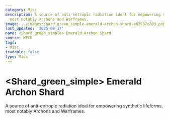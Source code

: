 ```yaml
---
category: Misc
description: A source of anti-entropic radiation ideal for empowering synthetic lifeforms,
  most notably Archons and Warframes.
image: ../images/shard_green_simple-emerald-archon-shard-a62987c893.png
last_updated: '2025-09-17'
name: <Shard_green_simple> Emerald Archon Shard
source: WFCD
tags:
- Misc
tradable: false
type: Misc
---
```


# <Shard_green_simple> Emerald Archon Shard

A source of anti-entropic radiation ideal for empowering synthetic lifeforms, most notably Archons and Warframes.

